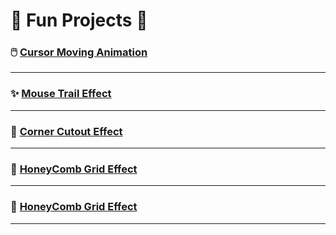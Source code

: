 # 🌟 Fun Projects 🌟

### 🖱️ [**Cursor Moving Animation**](https://funprojects01.onrender.com)

---

### ✨ [**Mouse Trail Effect**](https://funprojects02.onrender.com)

---

### 🔲 [**Corner Cutout Effect**](https://funprojects03.onrender.com)

---

### 🐝 [**HoneyComb Grid Effect**](https://funprojects04.onrender.com)

---

### 🐝 [**HoneyComb Grid Effect**](https://funprojects04.onrender.com)

---
